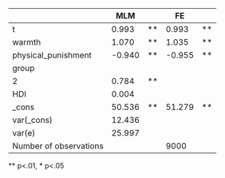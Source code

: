 |                        | MLM    |    | FE     |    |
|------------------------|--------|----|--------|----|
| t                      | 0.993  | ** | 0.993  | ** |
| warmth                 | 1.070  | ** | 1.035  | ** |
| physical_punishment    | -0.940 | ** | -0.955 | ** |
| group                  |        |    |        |    |
|   2                    | 0.784  | ** |        |    |
| HDI                    | 0.004  |    |        |    |
| _cons                  | 50.536 | ** | 51.279 | ** |
| var(_cons)             | 12.436 |    |        |    |
| var(e)                 | 25.997 |    |        |    |
| Number of observations |        |    | 9000   |    |
** p<.01, * p<.05
